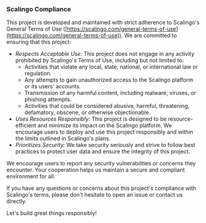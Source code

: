 ### Scalingo Compliance

This project is developed and maintained with strict adherence to Scalingo's General Terms of Use ([https://scalingo.com/general-terms-of-use](https://scalingo.com/general-terms-of-use)). We are committed to ensuring that this project:

- *Respects Acceptable Use:* This project does not engage in any activity prohibited by Scalingo's Terms of Use, including but not limited to:
    - Activities that violate any local, state, national, or international law or regulation.
    - Any attempts to gain unauthorized access to the Scalingo platform or its users' accounts.
    - Transmission of any harmful content, including malware, viruses, or phishing attempts.
    - Activities that could be considered abusive, harmful, threatening, defamatory, obscene, or otherwise objectionable.
- *Uses Resources Responsibly:* This project is designed to be resource-efficient and minimize its impact on the Scalingo platform. We encourage users to deploy and use this project responsibly and within the limits outlined in Scalingo's plans.
- *Prioritizes Security:* We take security seriously and strive to follow best practices to protect user data and ensure the integrity of this project. 

We encourage users to report any security vulnerabilities or concerns they encounter. Your cooperation helps us maintain a secure and compliant environment for all. 

If you have any questions or concerns about this project's compliance with Scalingo's terms, please don't hesitate to open an issue or contact us directly.

Let's build great things responsibly!